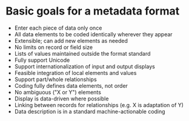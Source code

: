 # Basic goals for a metadata format

* Enter each piece of data only once
* All data elements to be coded identically wherever they appear
* Extensible; can add new elements as needed
* No limits on record or field size
* Lists of values maintained outside the format standard
* Fully support Unicode
* Support internationalization of input and output displays
* Feasible integration of local elements and values
* Support part/whole relationships
* Coding fully defines data elements, not order
* No ambiguous ("X or Y") elements
* Display is data-driven where possible
* Linking between records for relationships (e.g. X is adaptation of Y)
* Data description is in a standard machine-actionable coding

